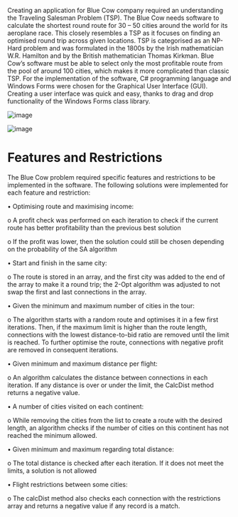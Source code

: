Creating an application for Blue Cow company required an understanding the Traveling Salesman Problem (TSP). The Blue Cow needs software to calculate the shortest round route for 30 – 50 cities around the world for its aeroplane race. This closely resembles a TSP as it focuses on finding an optimised round trip across given locations. TSP is categorised as an NP-Hard problem and was formulated in the 1800s by the Irish mathematician W.R. Hamilton and by the British mathematician Thomas Kirkman. Blue Cow’s software must be able to select only the most profitable route from the pool of around 100 cities, which makes it more complicated than classic TSP.
For the implementation of the software, C# programming language and Windows Forms were chosen for the Graphical User Interface (GUI). Creating a user interface was quick and easy, thanks to drag and drop functionality of the Windows Forms class library.

![image](https://github.com/ThisIsWr0ng/Round-the-world-challenge/assets/99226094/990b9ee8-3808-4921-8087-ad625e69ee69)

![image](https://github.com/ThisIsWr0ng/Round-the-world-challenge/assets/99226094/df567abb-0727-4677-b91f-a27c83c66765)

# Features and Restrictions

The Blue Cow problem required specific features and restrictions to be implemented in the software. The following solutions were implemented for each feature and restriction:

•	Optimising route and maximising income:

o	A profit check was performed on each iteration to check if the current route has better profitability than the previous best solution
  
o	If the profit was lower, then the solution could still be chosen depending on the probability of the SA algorithm 

•	Start and finish in the same city:

o	The route is stored in an array, and the first city was added to the end of the array to make it a round trip; the 2-Opt algorithm was adjusted to not swap the first and last connections in the array.

•	Given the minimum and maximum number of cities in the tour:

o	The algorithm starts with a random route and optimises it in a few first iterations. Then, if the maximum limit is higher than the route length, connections with the lowest distance-to-bid ratio are removed until the limit is reached. To further optimise the route, connections with negative profit are removed in consequent iterations.

•	Given minimum and maximum distance per flight:

o	An algorithm calculates the distance between connections in each iteration. If any distance is over or under the limit, the CalcDist method returns a negative value.

•	A number of cities visited on each continent:

o	While removing the cities from the list to create a route with the desired length, an algorithm checks if the number of cities on this continent has not reached the minimum allowed. 

•	Given minimum and maximum regarding total distance:

o	The total distance is checked after each iteration. If it does not meet the limits, a solution is not allowed

•	Flight restrictions between some cities:

o	The calcDist method also checks each connection with the restrictions array and returns a negative value if any record is a match.




